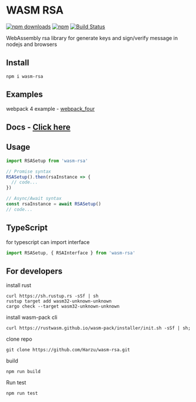 # WASM RSA
[![npm downloads](https://img.shields.io/npm/dt/wasm-rsa.svg)](https://www.npmjs.com/package/wasm-rsa)
[![npm](https://img.shields.io/npm/v/wasm-rsa.svg?maxAge=2592000)](https://www.npmjs.com/package/wasm-rsa)
[![Build Status](https://travis-ci.com/Harzu/wasm-rsa.svg?branch=master)](https://travis-ci.com/Harzu/wasm-rsa)

WebAssembly rsa library for generate keys and sign/verify message in nodejs and browsers

## Install
```shell
npm i wasm-rsa
```

## Examples

webpack 4 example - [webpack_four](https://github.com/Harzu/wasm-rsa/tree/master/examples/webpack_four)

## Docs - [Click here](https://harzu.github.io/wasm-rsa/)

## Usage
```javascript
import RSASetup from 'wasm-rsa'

// Promise syntax
RSASetup().then(rsaInstance => {
  // code...
})

// Async/Await syntax
const rsaInstance = await RSASetup()
// code...
```

## TypeScript

for typescript can import interface
```javascript
import RSASetup, { RSAInterface } from 'wasm-rsa'
```

## For developers

install rust
```shell
curl https://sh.rustup.rs -sSf | sh
rustup target add wasm32-unknown-unknown
cargo check --target wasm32-unknown-unknown
```

install wasm-pack cli
```shell
curl https://rustwasm.github.io/wasm-pack/installer/init.sh -sSf | sh;
```

clone repo
```shell
git clone https://github.com/Harzu/wasm-rsa.git
```

build
```shell
npm run build
```

Run test
```shell
npm run test
```
